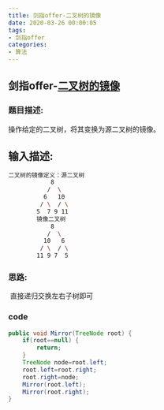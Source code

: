 ```yaml
---
title: 剑指offer-二叉树的镜像
date: 2020-03-26 00:00:05
tags:
- 剑指offer
categories:
- 算法
---
```

## 剑指offer-[二叉树的镜像](https://www.nowcoder.com/practice/564f4c26aa584921bc75623e48ca3011?tpId=13&tqId=11171&tPage=1&rp=1&ru=/ta/coding-interviews&qru=/ta/coding-interviews/question-ranking)

### 题目描述:

操作给定的二叉树，将其变换为源二叉树的镜像。

<!--more-->

## 输入描述:

```sh
二叉树的镜像定义：源二叉树 
    	    8
    	   /  \
    	  6   10
    	 / \  / \
    	5  7 9 11
    	镜像二叉树
    	    8
    	   /  \
    	  10   6
    	 / \  / \
    	11 9 7  5
```

### 思路:

​	直接递归交换左右子树即可

### code

```java
public void Mirror(TreeNode root) {
    if(root==null) {
        return;
    }
    TreeNode node=root.left;
    root.left=root.right;
    root.right=node;
    Mirror(root.left);
    Mirror(root.right);
}
```

